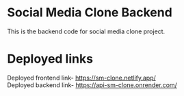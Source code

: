 # Social Media Clone Backend

This is the backend code for social media clone project.

# Deployed links

Deployed frontend link- https://sm-clone.netlify.app/ \
Deployed backend link- https://api-sm-clone.onrender.com/
